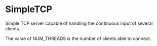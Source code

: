 # SimpleTCP
Simple TCP server capable of handling the continuous input of several clients.

The value of NUM_THREADS is the number of clients able to connect.
